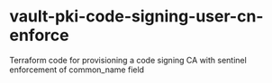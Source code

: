 # vault-pki-code-signing-user-cn-enforce
Terraform code for provisioning a code signing CA with sentinel enforcement of common_name field
